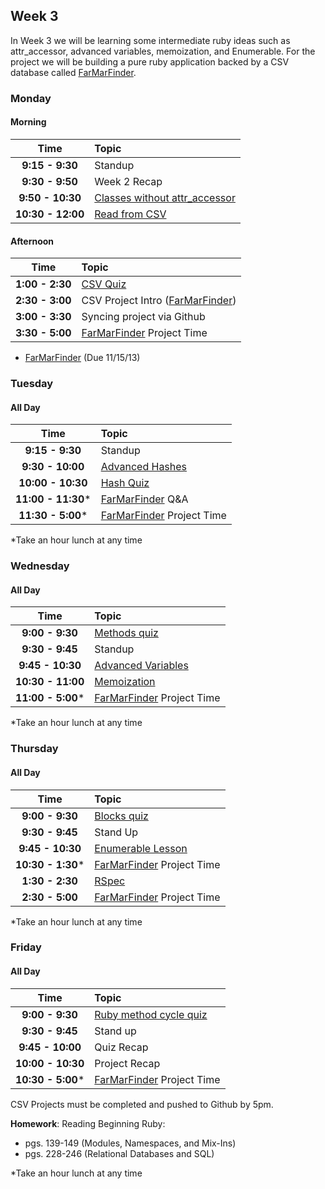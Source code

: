 ## Week 3

In Week 3 we will be learning some intermediate ruby ideas such as attr_accessor, advanced variables, memoization, and Enumerable. For the project we will be building a pure ruby application backed by a CSV database called [FarMarFinder](farmarfinder.md).

### Monday
#### Morning

| Time              | Topic                        |
|:-----------------:|:-----------------------------|
| **9:15 - 9:30**   | Standup                      |
| **9:30 - 9:50**   | Week 2 Recap                 |
| **9:50 - 10:30**  | [Classes without attr_accessor](monday/book.rb)|
| **10:30 - 12:00** | [Read from CSV](monday/csv_database.md)                |


#### Afternoon

| Time              | Topic                        |
|:-----------------:|:-----------------------------|
| **1:00 - 2:30**   | [CSV Quiz](https://canvas.instructure.com/courses/819456/quizzes/869881)|
| **2:30 - 3:00**   | CSV Project Intro ([FarMarFinder](farmarfinder.md))      |
| **3:00 - 3:30**   | Syncing project via Github   |
| **3:30 - 5:00**   | [FarMarFinder](farmarfinder.md) Project Time                 |

- [FarMarFinder](farmarfinder.md) (Due 11/15/13)

### Tuesday
#### All Day

| Time              | Topic             |
|:-----------------:|:------------------|
| **9:15 - 9:30**   | Standup           |
| **9:30 - 10:00**  | [Advanced Hashes](tuesday/hashes.rb)   |
| **10:00 - 10:30** | [Hash Quiz](https://canvas.instructure.com/courses/819456/quizzes/871387)         |
| **11:00 - 11:30***| [FarMarFinder](farmarfinder.md) Q&A       |
| **11:30 - 5:00*** | [FarMarFinder](farmarfinder.md) Project Time      |

*Take an hour lunch at any time

### Wednesday
#### All Day

| Time               | Topic               |
|:------------------:|:--------------------|
| **9:00 - 9:30**    |[Methods quiz](https://canvas.instructure.com/courses/819456/quizzes/871919)|
| **9:30 - 9:45**    | Standup            |
| **9:45 - 10:30**   | [Advanced Variables](wednesday/advanced_variables.md) |
| **10:30 - 11:00**  | [Memoization](wednesday/memoization.md)        |
| **11:00 - 5:00***  | [FarMarFinder](farmarfinder.md) Project Time       |

*Take an hour lunch at any time

### Thursday
#### All Day

| Time              | Topic               |
|:-----------------:|:--------------------|
| **9:00 - 9:30**   | [Blocks quiz](https://canvas.instructure.com/courses/819456/quizzes/872369) |
| **9:30 - 9:45**   | Stand Up            |
| **9:45 - 10:30**  | [Enumerable Lesson](thursday/enumerable.md)   |
| **10:30 - 1:30*** | [FarMarFinder](farmarfinder.md) Project Time        |
| **1:30 - 2:30**   | [RSpec](thursday/rspec.md)               |
| **2:30 - 5:00**   | [FarMarFinder](farmarfinder.md) Project Time        |

*Take an hour lunch at any time


### Friday

#### All Day

| Time              | Topic             |
|:-----------------:|:------------------|
| **9:00 - 9:30**   | [Ruby method cycle quiz](https://canvas.instructure.com/courses/819456/quizzes/873039)|
| **9:30 - 9:45**   | Stand up          |
| **9:45 - 10:00**  | Quiz Recap        |
| **10:00 - 10:30** | Project Recap     |
| **10:30 - 5:00*** | [FarMarFinder](farmarfinder.md) Project Time      |


CSV Projects must be completed and pushed to Github by 5pm. 

**Homework**: Reading Beginning Ruby: 

- pgs. 139-149 (Modules, Namespaces, and Mix-Ins)
- pgs. 228-246 (Relational Databases and SQL)

*Take an hour lunch at any time
